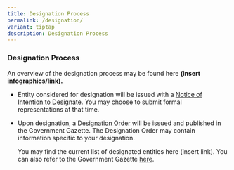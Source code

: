 ```yaml
---
title: Designation Process
permalink: /designation/
variant: tiptap
description: Designation Process
---
```

<h3><strong>Designation Process</strong></h3><p>An overview of the designation process may be found here <strong>(insert infographics/link).</strong></p><ul data-tight="true" class="tight"><li><p>Entity considered for designation will be issued with a <u>Notice of Intention to Designate</u>. You may choose to submit formal representations at that time.</p><p></p></li><li><p>Upon designation, a <u>Designation Order</u> will be issued and published in the Government Gazette. The Designation Order may contain information specific to your designation.</p><p></p><p>You may find the current list of designated entities here (insert link). You can also refer to the Government Gazette <a href="https://www.egazette.com.sg/" rel="noopener noreferrer nofollow" target="_blank">here</a>.</p></li></ul><p></p>